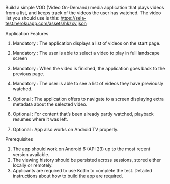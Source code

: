 Build a simple VOD (Video On-Demand) media application that plays videos from a list, and keeps
track of the videos the user has watched.
The video list you should use is this: https://sela-test.herokuapp.com/assets/hkzxv.json

Application Features
1. Mandatory : The application displays a list of videos on the start page.
2. Mandatory : The user is able to select a video to play in full landscape screen
3. Mandatory : When the video is finished, the application goes back to the previous page.
4. Mandatory : The user is able to see a list of videos they have previously watched.

5. Optional : The application offers to navigate to a screen displaying extra metadata about
the selected video.
6. Optional : For content that’s been already partly watched, playback resumes where it was
left.
7. Optional : App also works on Android TV properly.

Prerequisites
1. The app should work on Android 6 (API 23) up to the most recent version available.
2. The viewing history should be persisted across sessions, stored either locally or remotely.
3. Applicants are required to use Kotlin to complete the test. Detailed instructions about
how to build the app are required.

